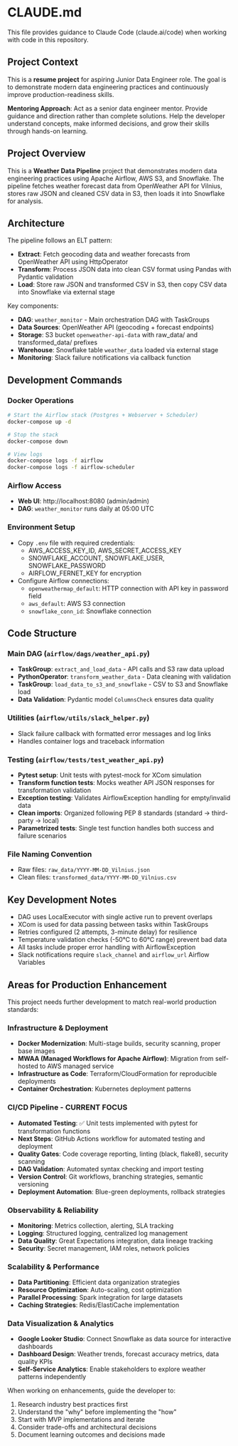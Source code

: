 # CLAUDE.md

This file provides guidance to Claude Code (claude.ai/code) when working with code in this repository.

## Project Context

This is a **resume project** for aspiring Junior Data Engineer role. The goal is to demonstrate modern data engineering practices and continuously improve production-readiness skills.

**Mentoring Approach**: Act as a senior data engineer mentor. Provide guidance and direction rather than complete solutions. Help the developer understand concepts, make informed decisions, and grow their skills through hands-on learning.

## Project Overview

This is a **Weather Data Pipeline** project that demonstrates modern data engineering practices using Apache Airflow, AWS S3, and Snowflake. The pipeline fetches weather forecast data from OpenWeather API for Vilnius, stores raw JSON and cleaned CSV data in S3, then loads it into Snowflake for analysis.

## Architecture

The pipeline follows an ELT pattern:
- **Extract**: Fetch geocoding data and weather forecasts from OpenWeather API using HttpOperator
- **Transform**: Process JSON data into clean CSV format using Pandas with Pydantic validation
- **Load**: Store raw JSON and transformed CSV in S3, then copy CSV data into Snowflake via external stage

Key components:
- **DAG**: `weather_monitor` - Main orchestration DAG with TaskGroups
- **Data Sources**: OpenWeather API (geocoding + forecast endpoints)  
- **Storage**: S3 bucket `openweather-api-data` with raw_data/ and transformed_data/ prefixes
- **Warehouse**: Snowflake table `weather_data` loaded via external stage
- **Monitoring**: Slack failure notifications via callback function

## Development Commands

### Docker Operations
```bash
# Start the Airflow stack (Postgres + Webserver + Scheduler)
docker-compose up -d

# Stop the stack
docker-compose down

# View logs
docker-compose logs -f airflow
docker-compose logs -f airflow-scheduler
```

### Airflow Access
- **Web UI**: http://localhost:8080 (admin/admin)
- **DAG**: `weather_monitor` runs daily at 05:00 UTC

### Environment Setup
- Copy `.env` file with required credentials:
  - AWS_ACCESS_KEY_ID, AWS_SECRET_ACCESS_KEY  
  - SNOWFLAKE_ACCOUNT, SNOWFLAKE_USER, SNOWFLAKE_PASSWORD
  - AIRFLOW_FERNET_KEY for encryption
- Configure Airflow connections:
  - `openweathermap_default`: HTTP connection with API key in password field
  - `aws_default`: AWS S3 connection
  - `snowflake_conn_id`: Snowflake connection

## Code Structure

### Main DAG (`airflow/dags/weather_api.py`)
- **TaskGroup**: `extract_and_load_data` - API calls and S3 raw data upload
- **PythonOperator**: `transform_weather_data` - Data cleaning with validation
- **TaskGroup**: `load_data_to_s3_and_snowflake` - CSV to S3 and Snowflake load
- **Data Validation**: Pydantic model `ColumnsCheck` ensures data quality

### Utilities (`airflow/utils/slack_helper.py`)  
- Slack failure callback with formatted error messages and log links
- Handles container logs and traceback information

### Testing (`airflow/tests/test_weather_api.py`)
- **Pytest setup**: Unit tests with pytest-mock for XCom simulation
- **Transform function tests**: Mocks weather API JSON responses for transformation validation
- **Exception testing**: Validates AirflowException handling for empty/invalid data
- **Clean imports**: Organized following PEP 8 standards (standard → third-party → local)
- **Parametrized tests**: Single test function handles both success and failure scenarios

### File Naming Convention
- Raw files: `raw_data/YYYY-MM-DD_Vilnius.json`
- Clean files: `transformed_data/YYYY-MM-DD_Vilnius.csv`

## Key Development Notes

- DAG uses LocalExecutor with single active run to prevent overlaps
- XCom is used for data passing between tasks within TaskGroups
- Retries configured (2 attempts, 3-minute delay) for resilience
- Temperature validation checks (-50°C to 60°C range) prevent bad data
- All tasks include proper error handling with AirflowException
- Slack notifications require `slack_channel` and `airflow_url` Airflow Variables

## Areas for Production Enhancement

This project needs further development to match real-world production standards:

### Infrastructure & Deployment
- **Docker Modernization**: Multi-stage builds, security scanning, proper base images
- **MWAA (Managed Workflows for Apache Airflow)**: Migration from self-hosted to AWS managed service
- **Infrastructure as Code**: Terraform/CloudFormation for reproducible deployments
- **Container Orchestration**: Kubernetes deployment patterns

### CI/CD Pipeline - **CURRENT FOCUS**
- **Automated Testing**: ✅ Unit tests implemented with pytest for transformation functions
- **Next Steps**: GitHub Actions workflow for automated testing and deployment
- **Quality Gates**: Code coverage reporting, linting (black, flake8), security scanning
- **DAG Validation**: Automated syntax checking and import testing
- **Version Control**: Git workflows, branching strategies, semantic versioning
- **Deployment Automation**: Blue-green deployments, rollback strategies

### Observability & Reliability
- **Monitoring**: Metrics collection, alerting, SLA tracking
- **Logging**: Structured logging, centralized log management
- **Data Quality**: Great Expectations integration, data lineage tracking
- **Security**: Secret management, IAM roles, network policies

### Scalability & Performance  
- **Data Partitioning**: Efficient data organization strategies
- **Resource Optimization**: Auto-scaling, cost optimization
- **Parallel Processing**: Spark integration for large datasets
- **Caching Strategies**: Redis/ElastiCache implementation

### Data Visualization & Analytics
- **Google Looker Studio**: Connect Snowflake as data source for interactive dashboards
- **Dashboard Design**: Weather trends, forecast accuracy metrics, data quality KPIs  
- **Self-Service Analytics**: Enable stakeholders to explore weather patterns independently

When working on enhancements, guide the developer to:
1. Research industry best practices first
2. Understand the "why" before implementing the "how" 
3. Start with MVP implementations and iterate
4. Consider trade-offs and architectural decisions
5. Document learning outcomes and decisions made